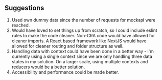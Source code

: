 ## Suggestions

1. Used own dummy data since the number of requests for mockapi were reached.
2. Would have loved to set things up from scratch, so I could include eslint rules to make the code cleaner. Non-CRA code would have allowed for cleaner imports. A React based framework like NextJS would have allowed for cleaner routing and folder structure as well. 
3. Handling data with context could have been done in a better way - I'm currently using a single context since we are only handling three data states in my solution. On a larger scale, using multiple contexts and reducers would be a better solution.
4. Accessibility and performance could be made better.